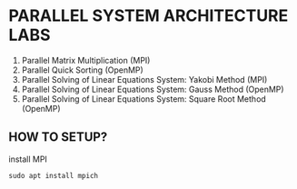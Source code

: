 # PARALLEL SYSTEM ARCHITECTURE LABS

1. Parallel Matrix Multiplication (MPI)
2. Parallel Quick Sorting (OpenMP)
3. Parallel Solving of Linear Equations System: Yakobi Method (MPI)
4. Parallel Solving of Linear Equations System: Gauss Method (OpenMP)
5. Parallel Solving of Linear Equations System: Square Root Method (OpenMP)

## HOW TO SETUP?
install MPI
```
sudo apt install mpich
```
